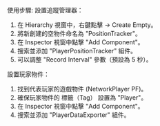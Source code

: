 使用步驟:
設置追蹤管理器：
1. 在 Hierarchy 視窗中，右鍵點擊 → Create Empty。
2. 將新創建的空物件命名為 "PositionTracker"。
3. 在 Inspector 視窗中點擊 "Add Component"。
4. 搜索並添加 "PlayerPositionTracker" 組件。
5. 可以調整 "Record Interval" 參數（預設為 5 秒）。
   
設置玩家物件：
1. 找到代表玩家的遊戲物件 (NetworkPlayer PF)。
2. 確保玩家物件的 標籤（Tag） 設置為 "Player"。
3. 在 Inspector 視窗中點擊 "Add Component"。
4. 搜索並添加 "PlayerDataExporter" 組件。
